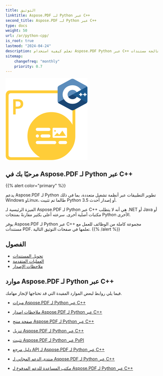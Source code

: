 ```yaml
---
title: التوثيق
linktitle: Aspose.PDF لـ Python عبر C++
second_title: Aspose.PDF لـ Python عبر C++
type: docs
weight: 50
url: /ar/python-cpp/
is_root: true
lastmod: "2024-04-24"
description: تعلم كيفية استخدام Aspose.PDF Python عبر C++ لإنشاء تطبيقات لمعالجة مستندات PDF على أي منصة باستخدام Python. تصفح الدروس والكودات النموذجية والمزيد.
sitemap:
    changefreq: "monthly"
    priority: 0.7
---
```


![صورة شعار Aspose.PDF لـ Python عبر C++](aspose_pdf-for-python-cpp.png)

## مرحبًا بك في Aspose.PDF لـ Python عبر C++

{{% alert color="primary" %}}

يدعم Aspose.PDF لـ Python تطوير التطبيقات عبر أنظمة تشغيل متعددة، بما في ذلك Windows وLinux، طالما تم تثبيت Python 3.5 أو إصدار أحدث.

الميزة الرئيسية لـ Aspose.PDF لـ Python عبر C++ هي أنه لا يتطلب .NET أو Java أو مكتبات أصلية أخرى. سرعته أعلى بكثير مقارنةً بمنتجات Python الأخرى.

يوفر Aspose.PDF لـ Python عبر C++ مجموعة كاملة من الوظائف للعمل مع مستندات PDF.
 تعلمها في صفحات التوثيق التالية.
{{% /alert %}}

## الفصول

- [تحويل المستندات](/pdf/ar/python-cpp/converting/)
- [العمليات المتقدمة](/pdf/ar/python-cpp/advanced-operations/)
- [ملاحظات الإصدار](https://releases.aspose.com/pdf/pythoncpp/)

## موارد Aspose.PDF لـ Python عبر C++

فيما يلي روابط لبعض الموارد المفيدة التي قد تحتاجها لإنجاز مهامك.

- [ميزات Aspose.PDF لـ Python عبر C++](/pdf/ar/python-cpp/key-features/)
- [ملاحظات إصدار Aspose.PDF لـ Python عبر C++](https://releases.aspose.com/pdf/pythoncpp/)
- [صفحة منتج Aspose.PDF لـ Python عبر C++](https://products.aspose.com/pdf/python-cpp/)
- [تنزيل Aspose.PDF لـ Python عبر C++](https://releases.aspose.com/pdf/pythoncpp/)
- [تثبيت Aspose.PDF لـ Python عبر PyPI](https://pypi.org/project/aspose-pdf-cpp-for-python/)
- [دليل مرجع API لـ Aspose.PDF لـ Python عبر C++](https://reference.aspose.com/pdf/python-cpp/)
- [منتدى الدعم المجاني لـ Aspose.PDF لـ Python عبر C++](https://forum.aspose.com/c/pdf/10)

- [مكتب المساعدة للدعم المدفوع لـ Aspose.PDF لـ Python عبر C++](https://helpdesk.aspose.com/)